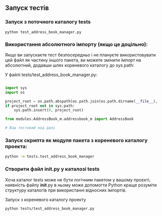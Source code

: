 ## Запуск тестів

### Запуск з поточного каталогу tests

```
python test_address_book_manager.py
```

### Використання абсолютного імпорту (якщо це доцільно):

Якщо ви запускаєте тест безпосередньо і не плануєте використовувати цей файл як частину іншого пакета, ви можете змінити імпорт на абсолютний, додавши шлях кореневого каталогу до sys.path:

У файлі tests/test_address_book_manager.py:

```python

import sys
import os

project_root = os.path.abspath(os.path.join(os.path.dirname(__file__), '..'))
if project_root not in sys.path:
    sys.path.insert(0, project_root)

from modules.AddressBook_m.addressbook_m import AddressBook

# Ваш тестовий код далі
```

### Запуск скрипта як модуля пакета з кореневого каталогу проекта:

```bash
python -m tests.test_address_book_manager
```

### Створити файл **init**.py у каталозі tests

Хоча каталог tests може не бути логічним пакетом у вашому проєкті, наявність файлу **init**.py в ньому може допомогти Python краще розуміти структуру каталогів при використанні відносних імпортів.

Запуск з кореневого каталогу проекту

```bash
python tests/test_address_book_manager.py
```
